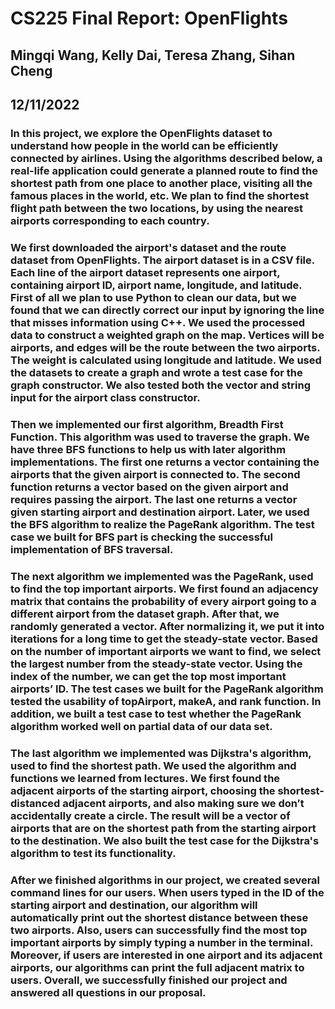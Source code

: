 # CS225 Final Report: OpenFlights
## Mingqi Wang, Kelly Dai, Teresa Zhang, Sihan Cheng
## 12/11/2022

### In this project, we explore the OpenFlights dataset to understand how people in the world can be efficiently connected by airlines. Using the algorithms described below, a real-life application could generate a planned route to find the shortest path from one place to another place, visiting all the famous places in the world, etc. We plan to find the shortest flight path between the two locations, by using the nearest airports corresponding to each country. 
 
### We first downloaded the airport's dataset and the route dataset from OpenFlights. The airport dataset is in a CSV file. Each line of the airport dataset represents one airport, containing airport ID, airport name, longitude, and latitude. First of all we plan to use Python to clean our data, but we found that we can directly correct our input by ignoring the line that misses information using C++. We used the processed data to construct a weighted graph on the map. Vertices will be airports, and edges will be the route between the two airports. The weight is calculated using longitude and latitude. We used the datasets to create a graph and wrote a test case for the graph constructor. We also tested both the vector and string input for the airport class constructor.
 
### Then we implemented our first algorithm, Breadth First Function. This algorithm was used to traverse the graph. We have three BFS functions to help us with later algorithm implementations. The first one returns a vector containing the airports that the given airport is connected to. The second function returns a vector based on the given airport and requires passing the airport. The last one returns a vector given starting airport and destination airport. Later, we used the BFS algorithm to realize the PageRank algorithm. The test case we built for BFS part is checking the successful implementation of BFS traversal.
 
### The next algorithm we implemented was the PageRank, used to find the top important airports. We first found an adjacency matrix that contains the probability of every airport going to a different airport from the dataset graph. After that, we randomly generated a vector. After normalizing it, we put it into iterations for a long time to get the steady-state vector. Based on the number of important airports we want to find, we select the largest number from the steady-state vector. Using the index of the number, we can get the top most important airports’ ID. The test cases we built for the PageRank algorithm tested the usability of topAirport, makeA, and rank function. In addition, we built a test case to test whether the PageRank algorithm worked well on partial data of our data set. 
 
### The last algorithm we implemented was Dijkstra's algorithm, used to find the shortest path. We used the algorithm and functions we learned from lectures. We first found the adjacent airports of the starting airport, choosing the shortest-distanced adjacent airports, and also making sure we don’t accidentally create a circle. The result will be a vector of airports that are on the shortest path from the starting airport to the destination. We also built the test case for the Dijkstra's algorithm to test its functionality.
 
### After we finished algorithms in our project, we created several command lines for our users. When users typed in the ID of the starting airport and destination, our algorithm will automatically print out the shortest distance between these two airports. Also, users can successfully find the most top important airports by simply typing a number in the terminal. Moreover, if users are interested in one airport and its adjacent airports, our algorithms can print the full adjacent matrix to users. Overall, we successfully finished our project and answered all questions in our proposal. 
